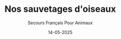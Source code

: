 ---
title: "Nos sauvetages d'oiseaux"
slug: "sauvetage-oiseaux"
date: "14-05-2025"
author: "Secours Français Pour Animaux"
image: "/colombe.jpg"
text1: |
  Un bébé tourterelle sauvé en mars, a pris son envol, mais reste près de chez nous ! c'est ça, notre victoire.
text2: |
  en photo, la colombe de Vereaux, amenée cet après-midi, résidera dans une volière pour la sauvegarder des prédateurs. En raison d'une malformation à l'aile qui l'empêchera de voler, elle nécessite cette protection.
text3: |
  Informations à connaitre :
text4: |
  Si vous trouvez un oiseau, NE METTEZ JAMAIS d'eau dans sa bouche. 
  Le petit trou que vous pouvez voir à l'arrière de la langue de cet oiseau est son conduit respiratoire qui se nomme la glote. 
  Une seule goutte mal placée, et l'oiseau aspire, ce qui signifie qu'il se noie. Ils ne peuvent pas recracher l'eau, et c'est une mort horrible. 
  Les oisillons obtiennent toute leur hydratation de la nourriture que les parents leur donnent. 
  Si vous trouvez un oiseau adulte déshydraté, proposez-lui de l'eau à boire de lui-même, ou vous pouvez tremper un coton-tige dans l'eau et essuyer la plus petite quantité sur le côté de son bec, en veillant à éviter les narines. 
  Des personnes injectent parfois de l'eau dans la bouche d'un oiseau avec une seringue. Cela équivaut généralement à une condamnation à mort, et l'oiseau se dégrade au cours des heures suivantes. 
  Si vous trouvez un oisillon, gardez-le au chaud. S'ils n'ont pas encore toutes leurs plumes, ils ont besoin d'une source de chaleur douce. 
  Ils ne peuvent pas produire leur propre chaleur corporelle. 
text5: |
  NE NOURRISSEZ JAMAIS un oiseau froid. Leur système digestif s'arrête lorsqu'ils sont froids, et cela entraîne également, le plus souvent, la mort lente de l'oiseau. La chaleur est essentielle.
text6: |
---
